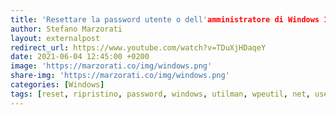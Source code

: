 ```yaml
---
title: 'Resettare la password utente o dell'amministratore di Windows 10'
author: Stefano Marzorati
layout: externalpost
redirect_url: https://www.youtube.com/watch?v=TDuXjHDaqeY
date: 2021-06-04 12:45:00 +0200
image: 'https://marzorati.co/img/windows.png'
share-img: 'https://marzorati.co/img/windows.png'
categories: [Windows]
tags: [reset, ripristino, password, windows, utilman, wpeutil, net, user]
---
```

